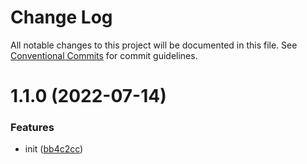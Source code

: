 # Change Log

All notable changes to this project will be documented in this file.
See [Conventional Commits](https://conventionalcommits.org) for commit guidelines.

# 1.1.0 (2022-07-14)


### Features

* init ([bb4c2cc](https://github.com/AugustEnd/lowcode-packages/commit/bb4c2cc0622cfcce94689f4b747d80e52c697c48))
